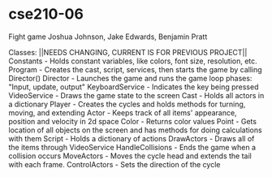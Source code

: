 # cse210-06
 Fight game
 Joshua Johnson, Jake Edwards, Benjamin Pratt

Classes: ||NEEDS CHANGING, CURRENT IS FOR PREVIOUS PROJECT||
    Constants - Holds constant variables, like colors, font size, resolution, etc.
    Program - Creates the cast, script, services, then starts the game by calling Director()
    Director - Launches the game and runs the game loop phases: "Input, update, output"
    KeyboardService - Indicates the key being pressed
    VideoService - Draws the game state to the screen
    Cast - Holds all actors in a dictionary
    Player - Creates the cycles and holds methods for turning, moving, and extending
    Actor - Keeps track of all items' appearance, position and velocity in 2d space
    Color - Returns color values
    Point - Gets location of all objects on the screen and has methods for doing calculations with them
    Script - Holds a dictionary of actions
    DrawActors - Draws all of the items through VideoService
    HandleCollisions - Ends the game when a collision occurs
    MoveActors - Moves the cycle head and extends the tail with each frame.
    ControlActors - Sets the direction of the cycle
